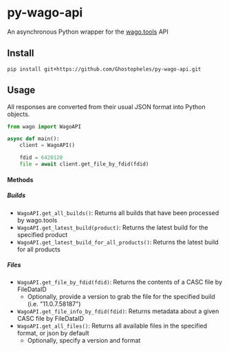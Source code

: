 # py-wago-api
An asynchronous Python wrapper for the [wago.tools](https://wago.tools) API

## Install

```
pip install git+https://github.com/Ghostopheles/py-wago-api.git
```

## Usage

All responses are converted from their usual JSON format into Python objects.

```py
from wago import WagoAPI

async def main():
    client = WagoAPI()

    fdid = 6420120
    file = await client.get_file_by_fdid(fdid)
```

#### Methods

##### Builds
- `WagoAPI.get_all_builds()`: Returns all builds that have been processed by wago.tools
- `WagoAPI.get_latest_build(product)`: Returns the latest build for the specified product
- `WagoAPI.get_latest_build_for_all_products()`: Returns the latest build for all products

##### Files
- `WagoAPI.get_file_by_fdid(fdid)`: Returns the contents of a CASC file by FileDataID
    - Optionally, provide a version to grab the file for the specified build (i.e. "11.0.7.58187")
- `WagoAPI.get_file_info_by_fdid(fdid)`: Returns metadata about a given CASC file by FileDataID
- `WagoAPI.get_all_files()`: Returns all available files in the specified format, or json by default
    - Optionally, specify a version and format
